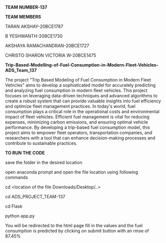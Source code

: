 **TEAM NUMBER-137**

**TEAM MEMBERS**

TARAN AKSHAY-20BCE1787

B YESHWANTH-20BCE1730

AKSHAYA RAMACHANDRAN-20BCE1727

CHRISTO SHARON VICTORIA W-20BCE1475

**Trip-Based-Modelling-of-Fuel-Consumption-in-Modern-Fleet-Vehicles-ADS_Team_137**

The project "Trip Based Modeling of Fuel Consumption in Modern Fleet Vehicles" aims to develop a sophisticated model for accurately predicting and analyzing fuel consumption in modern fleet vehicles. This project focuses on leveraging data-driven techniques and advanced algorithms to create a robust system that can provide valuable insights into fuel efficiency and optimize fleet management practices. In today's world, fuel consumption plays a critical role in the operational costs and environmental impact of fleet vehicles. Efficient fuel management is vital for reducing expenses, minimizing carbon emissions, and ensuring optimal vehicle performance. By developing a trip-based fuel consumption model, this project aims to empower fleet operators, transportation companies, and researchers with a tool that can enhance decision-making processes and contribute to sustainable practices.

**TO RUN THE CODE**

save the folder in the desired location

open anaconda prompt and open the file location using following commands

cd <location of the file Downloads/Desktop/..>

cd ADS_PROJECT_TEAM-137

cd Flask

python app.py

You will be redirected to the html page fill in the values and the fuel consumption is predicted by clicking on submit button with an rmse of 87.45%
